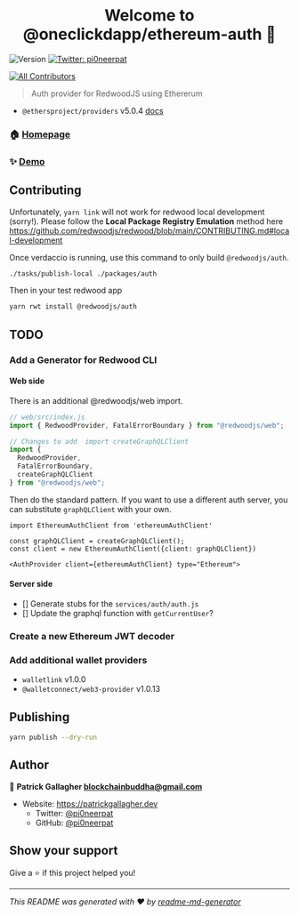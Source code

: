 <h1 align="center">Welcome to @oneclickdapp/ethereum-auth 👋</h1>
<p>
  <img alt="Version" src="https://img.shields.io/badge/version-0.0.1-blue.svg?cacheSeconds=2592000" />
  <a href="https://twitter.com/pi0neerpat" target="_blank">
    <img alt="Twitter: pi0neerpat" src="https://img.shields.io/twitter/follow/pi0neerpat.svg?style=social" />
  </a>
</p>

<!-- ALL-CONTRIBUTORS-BADGE:START - Do not remove or modify this section -->

[![All Contributors](https://img.shields.io/badge/all_contributors-1-orange.svg?style=flat-square)](#contributors-)

<!-- ALL-CONTRIBUTORS-BADGE:END -->

> Auth provider for RedwoodJS using Ethererum

- `@ethersproject/providers` v5.0.4 [docs](https://docs.ethers.io/v5/)

### 🏠 [Homepage](todo)

### ✨ [Demo](https://redwood-web3-login-demo.vercel.app/)

## Contributing

Unfortunately, `yarn link` will not work for redwood local development (sorry!). Please follow the **Local Package Registry Emulation** method here https://github.com/redwoodjs/redwood/blob/main/CONTRIBUTING.md#local-development

Once verdaccio is running, use this command to only build `@redwoodjs/auth`.

```bash
./tasks/publish-local ./packages/auth
```

Then in your test redwood app

```bash
yarn rwt install @redwoodjs/auth
```

## TODO

### Add a Generator for Redwood CLI

#### Web side

There is an additional @redwoodjs/web import.

```js
// web/src/index.js
import { RedwoodProvider, FatalErrorBoundary } from "@redwoodjs/web";

// Changes to add  import createGraphQLClient
import {
  RedwoodProvider,
  FatalErrorBoundary,
  createGraphQLClient
} from "@redwoodjs/web";
```

Then do the standard pattern. If you want to use a different auth server, you can substitute `graphQLClient` with your own.

```
import EthereumAuthClient from 'ethereumAuthClient'

const graphQLClient = createGraphQLClient();
const client = new EthereumAuthClient({client: graphQLClient})

<AuthProvider client={ethereumAuthClient} type="Ethereum">
```

#### Server side

- [] Generate stubs for the `services/auth/auth.js`
- [] Update the graphql function with `getCurrentUser`?

### Create a new Ethereum JWT decoder

### Add additional wallet providers

- `walletlink` v1.0.0
- `@walletconnect/web3-provider` v1.0.13

## Publishing

```bash
yarn publish --dry-run
```

## Author

👤 **Patrick Gallagher <blockchainbuddha@gmail.com>**

- Website: https://patrickgallagher.dev
  - Twitter: [@pi0neerpat](https://twitter.com/pi0neerpat)
  - GitHub: [@pi0neerpat](https://github.com/pi0neerpat)

## Show your support

Give a ⭐️ if this project helped you!

---

_This README was generated with ❤️ by [readme-md-generator](https://github.com/kefranabg/readme-md-generator)_
